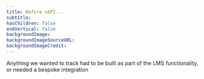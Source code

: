 ```yaml
---
title: Before xAPI...
subtitle: 
hasChildren: false
endVertical: false
backgroundImage: 
backgroundImageSourceURL:
backgroundImageCredit: 
---
```

Anything we wanted to track had to be built as part of the LMS functionality, or needed a bespoke integration